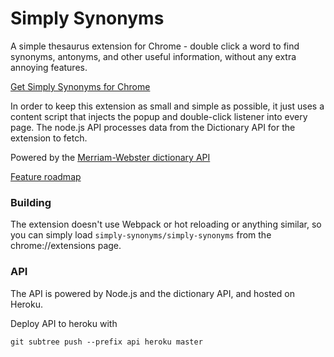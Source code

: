 # Simply Synonyms

A simple thesaurus extension for Chrome - double click a word to find synonyms, antonyms, and other useful information, without any extra annoying features.

[Get Simply Synonyms for Chrome](https://chrome.google.com/webstore/detail/simply-synonyms/hapeijdlgbbhjmijhmgggnakcgdcpfap)

In order to keep this extension as small and simple as possible, it just uses a content script that injects the popup and double-click listener into every page. The node.js API processes data from the Dictionary API for the extension to fetch.

Powered by the [Merriam-Webster dictionary API](https://dictionaryapi.com/)

[Feature roadmap](https://share.clickup.com/l/h/6-35841888-1/d7129f9d437b7e0)

### Building

The extension doesn't use Webpack or hot reloading or anything similar, so you can simply load `simply-synonyms/simply-synonyms` from the chrome://extensions page.

### API

The API is powered by Node.js and the dictionary API, and hosted on Heroku.

Deploy API to heroku with

    git subtree push --prefix api heroku master